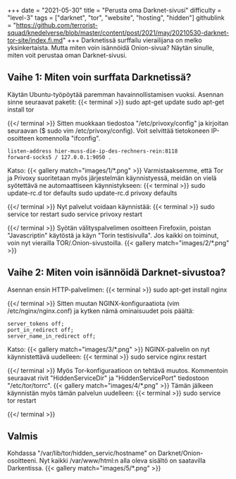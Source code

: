 +++
date = "2021-05-30"
title = "Perusta oma Darknet-sivusi"
difficulty = "level-3"
tags = ["darknet", "tor", "website", "hosting", "hidden"]
githublink = "https://github.com/terrorist-squad/knedelverse/blob/master/content/post/2021/may/20210530-darknet-tor-site/index.fi.md"
+++
Darknetissä surffailu vierailijana on melko yksinkertaista. Mutta miten voin isännöidä Onion-sivua? Näytän sinulle, miten voit perustaa oman Darknet-sivusi.
## Vaihe 1: Miten voin surffata Darknetissä?
Käytän Ubuntu-työpöytää paremman havainnollistamisen vuoksi. Asennan sinne seuraavat paketit:
{{< terminal >}}
sudo apt-get update
sudo apt-get install tor 

{{</ terminal >}}
Sitten muokkaan tiedostoa "/etc/privoxy/config" ja kirjoitan seuraavan ($ sudo vim /etc/privoxy/config). Voit selvittää tietokoneen IP-osoitteen komennolla "ifconfig".
```
listen-address hier-muss-die-ip-des-rechners-rein:8118
forward-socks5 / 127.0.0.1:9050 .

```
Katso:
{{< gallery match="images/1/*.png" >}}
Varmistaaksemme, että Tor ja Privoxy suoritetaan myös järjestelmän käynnistyessä, meidän on vielä syötettävä ne automaattiseen käynnistykseen:
{{< terminal >}}
sudo update-rc.d tor defaults
sudo update-rc.d privoxy defaults

{{</ terminal >}}
Nyt palvelut voidaan käynnistää:
{{< terminal >}}
sudo service tor restart
sudo service privoxy restart

{{</ terminal >}}
Syötän välityspalvelimen osoitteen Firefoxiin, poistan "Javascriptin" käytöstä ja käyn "Torin testisivulla". Jos kaikki on toiminut, voin nyt vierailla TOR/.Onion-sivustoilla.
{{< gallery match="images/2/*.png" >}}

## Vaihe 2: Miten voin isännöidä Darknet-sivustoa?
Asennan ensin HTTP-palvelimen:
{{< terminal >}}
sudo apt-get install nginx

{{</ terminal >}}
Sitten muutan NGINX-konfiguraatiota (vim /etc/nginx/nginx.conf) ja kytken nämä ominaisuudet pois päältä:
```
server_tokens off;
port_in_redirect off;
server_name_in_redirect off;

```
Katso:
{{< gallery match="images/3/*.png" >}}
NGINX-palvelin on nyt käynnistettävä uudelleen:
{{< terminal >}}
sudo service nginx restart

{{</ terminal >}}
Myös Tor-konfiguraatioon on tehtävä muutos. Kommentoin seuraavat rivit "HiddenServiceDir" ja "HiddenServicePort" tiedostoon "/etc/tor/torrc".
{{< gallery match="images/4/*.png" >}}
Tämän jälkeen käynnistän myös tämän palvelun uudelleen:
{{< terminal >}}
sudo service tor restart

{{</ terminal >}}

## Valmis
Kohdassa "/var/lib/tor/hidden_servic/hostname" on Darknet/Onion-osoitteeni. Nyt kaikki /var/www/html:n alla oleva sisältö on saatavilla Darkentissa.
{{< gallery match="images/5/*.png" >}}